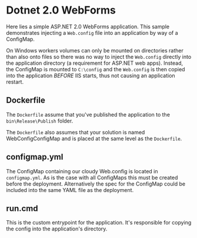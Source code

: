 # Dotnet 2.0 WebForms

Here lies a simple ASP.NET 2.0 WebForms application. This sample demonstrates injecting a `Web.config` file into an application by way of a ConfigMap.

On Windows workers volumes can only be mounted on directories rather than also onto files so there was no way to inject the `Web.config` directly into the application directory (a requirement for ASP.NET web apps). Instead, the ConfigMap is mounted to `C:\config` and the `Web.config` is then copied into the application *BEFORE* IIS starts, thus not causing an application restart.

## Dockerfile

The `Dockerfile` assume that you've published the application to the `bin\Release\Publish` folder.

The `Dockerfile` also assumes that your solution is named WebConfigConfigMap and is placed at the same level as the `Dockerfile`.

## configmap.yml

The ConfigMap containing our cloudy Web.config is located in `configmap.yml`. As is the case with all ConfigMaps this must be created before the deployment. Alternatively the spec for the ConfigMap could be included into the same YAML file as the deployment.

## run.cmd

This is the custom entrypoint for the application. It's responsible for copying the config into the application's directory.
